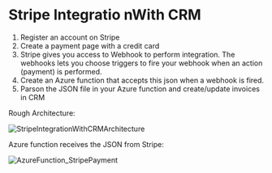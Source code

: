 # Stripe Integratio nWith CRM
1. Register an account on Stripe
2. Create a payment page with a credit card
3. Stripe gives you access to Webhook to perform integration. The webhooks lets you choose triggers to fire your webhook when an action (payment) is performed.
4. Create an Azure function that accepts this json when a webhook is fired.
5. Parson the JSON file in your Azure function and create/update invoices in CRM

Rough Architecture:

![StripeIntegrationWithCRMArchitecture](https://user-images.githubusercontent.com/18374071/210919833-ed1df7c3-228c-40a0-ad1d-d80c3d647a37.JPG)

Azure function receives the JSON from Stripe:

![AzureFunction_StripePayment](https://user-images.githubusercontent.com/18374071/210919877-b1f9d845-a6fd-4408-ad23-d9bfcf2aba74.JPG)

